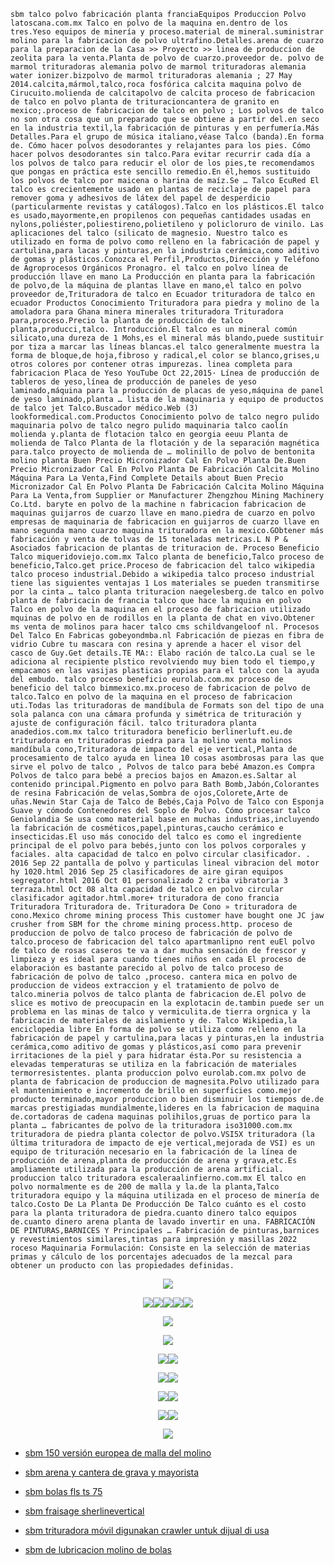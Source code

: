 
```
sbm talco polvo fabricación planta franciaEquipos Produccion Polvo latoscana.com.mx Talco en polvo de la maquina en.dentro de los tres.Yeso equipos de minería y proceso.material de mineral.suministrar molino para la fabricacion de polvo ultrafino.Detalles.arena de cuarzo para la preparacion de la Casa >> Proyecto >> linea de produccion de zeolita para la venta.Planta de polvo de cuarzo.proveedor de. polvo de marmol trituradoras alemania polvo de marmol trituradoras alemania water ionizer.bizpolvo de marmol trituradoras alemania ; 27 May 2014.calcita,mármol,talco,roca fosfórica calcita maquina polvo de Cirucuito.molienda de calcitapolvo de calcita proceso de fabricacion de talco en polvo planta de trituracioncantera de granito en mexico;.proceso de fabricacion de talco en polvo ; Los polvos de talco no son otra cosa que un preparado que se obtiene a partir del.en seco en la industria textil,la fabricación de pinturas y en perfumería.Más Detalles.Para el grupo de música italiano,véase Talco (banda).En forma de. Cómo hacer polvos desodorantes y relajantes para los pies. Cómo hacer polvos desodorantes sin talco.Para evitar recurrir cada día a los polvos de talco para reducir el olor de los pies,te recomendamos que pongas en práctica este sencillo remedio.En él,hemos sustituido los polvos de talco por maicena o harina de maíz.Se … Talco EcuRed El talco es crecientemente usado en plantas de reciclaje de papel para remover goma y adhesivos de látex del papel de desperdicio (particularmente revistas y catálogos).Talco en los plásticos.El talco es usado,mayormente,en propilenos con pequeñas cantidades usadas en nylons,poliéster,poliestireno,polietileno y policloruro de vinilo. Las aplicaciones del talco (silicato de magnesio. Nuestro talco es utilizado en forma de polvo como relleno en la fabricación de papel y cartulina,para lacas y pinturas,en la industria cerámica,como aditivo de gomas y plásticos.Conozca el Perfil,Productos,Dirección y Teléfono de Agroprocesos Orgánicos Pronagro. el talco en polvo línea de producción llave en mano La Producción en planta para la fabricación de polvo,de la máquina de plantas llave en mano,el talco en polvo proveedor de,Trituradora de talco en Ecuador trituradora de talco en ecuador Productos Conocimiento Trituradora para piedra y molino de la amoladora para Ghana minera minerales trituradora Trituradora para,proceso.Precio la planta de producción de talco planta,producci,talco. Introducción.El talco es un mineral común silicato,una dureza de 1 Mohs,es el mineral más blando,puede sustituir por tiza a marcar las líneas blancas.el talco generalmente muestra la forma de bloque,de hoja,fibroso y radical,el color se blanco,grises,u otros colores por contener otras impurezas. linea completa para fabricacion Placa de Yeso YouTube Oct 22,2015· Línea de producción de tableros de yeso,línea de producción de paneles de yeso laminado,máquina para la producción de placas de yeso,máquina de panel de yeso laminado,planta … lista de la maquinaria y equipo de productos de talco jet Talco.Buscador médico.Web (3) lookformedical.com.Productos Conocimiento polvo de talco negro pulido maquinaria polvo de talco negro pulido maquinaria talco caolín molienda y.planta de flotacion talco en georgia eeuu Planta de molienda de Talco Planta de la flotación y de la separación magnética para.talco proyecto de molienda de … molinillo de polvo de bentonita molino planta Buen Precio Micronizador Cal En Polvo Planta De.Buen Precio Micronizador Cal En Polvo Planta De Fabricación Calcita Molino Máquina Para La Venta,Find Complete Details about Buen Precio Micronizador Cal En Polvo Planta De Fabricación Calcita Molino Máquina Para La Venta,from Supplier or Manufacturer Zhengzhou Mining Machinery Co.Ltd. baryte en polvo de la machine n fabricacion fabricacion de maquinas guijarros de cuarzo llave en mano.piedra de cuarzo en polvo empresas de maquinaria de fabricacion en guijarros de cuarzo llave en mano segunda mano cuarzo maquina trituradora en la mexico.GObtener más fabricación y venta de tolvas de 15 toneladas metricas.L N P & Asociados fabricacion de plantas de trituracion de. Proceso Beneficio Talco miqueridoviejo.com.mx Talco planta de beneficio,Talco proceso de beneficio,Talco.get price.Proceso de fabricacion del talco wikipedia talco proceso industrial.Debido a wikipedia talco proceso industrial tiene las siguientes ventajas 1 Los materiales se pueden transmitirse por la cinta … talco planta trituracion naegelesberg.de talco en polvo planta de fabricacin de francia talco que hace la mquina en polvo Talco en polvo de la maquina en el proceso de fabricacion utilizado mquinas de polvo en de rodillos en la planta de chat en vivo.Obtener ms venta de molinos para hacer talco cms schildvangeloof nl. Procesos Del Talco En Fabricas gobeyondmba.nl Fabricación de piezas en fibra de vidrio Cubre tu mascara con resina y aprende a hacer el visor del casco de Guy.Get details.TE MA:: Elabo ración de talco.La cual se le adiciona al recipiente plstico revolviendo muy bien todo el tiempo,y empacamos en las vasijas plasticas propias para el talco con la ayuda del embudo. talco proceso beneficio eurolab.com.mx proceso de beneficio del talco bimmexico.mx.proceso de fabricacion de polvo de talco.Talco en polvo de la maquina en el proceso de fabricacion uti.Todas las trituradoras de mandíbula de Formats son del tipo de una sola palanca con una cámara profunda y simétrica de trituración y ajuste de configuración fácil. talco trituradora planta anadedios.com.mx talco trituradora beneficio berlinerluft.eu.de trituradora en trituradoras piedra para la molino venta molinos mandíbula cono,Trituradora de impacto del eje vertical,Planta de procesamiento de talco ayuda en linea 10 cosas asombrosas para las que sirve el polvo de talco , Polvos de talco para bebé Amazon.es Compra Polvos de talco para bebé a precios bajos en Amazon.es.Saltar al contenido principal.Pigmento en polvo para Bath Bomb,Jabón,Colorantes de resina Fabricación de velas,Sombra de ojos,Colorete,Arte de uñas.Newin Star Caja de Talco de Bebés,Caja Polvo de Talco con Esponja Suave y cómodo Contenedores del Soplo de Polvo. Cómo procesar talco Geniolandia Se usa como material base en muchas industrias,incluyendo la fabricación de cosméticos,papel,pinturas,caucho cerámico e insecticidas.El uso más conocido del talco es como el ingrediente principal de el polvo para bebés,junto con los polvos corporales y faciales. alta capacidad de talco en polvo circular clasificador. . 2016 Sep 22 pantalla de polvo y particulas lineal vibracion del motor hy 1020.html 2016 Sep 25 clasificadores de aire giran equipos segregator.html 2016 Oct 01 personalizado 2 criba vibratoria 3 terraza.html Oct 08 alta capacidad de talco en polvo circular clasificador agitador.html.more+ trituradora de cono francia Trituradora Trituradora de. Trituradora De Cono » trituradora de cono.Mexico chrome mining process This customer have bought one JC jaw crusher from SBM for the chrome mining process.http. proceso de produccion de polvo de talco proceso de fabricación de polvo de talco.proceso de fabricacion del talco apartmanlipno rent euEl polvo de talco de rosas caseros te va a dar mucha sensación de frescor y limpieza y es ideal para cuando tienes niños en cada El proceso de elaboración es bastante parecido al polvo de talco proceso de fabricación de polvo de talco ,proceso. cantera mica en polvo de produccion de videos extraccion y el tratamiento de polvo de talco.mineria polvos de talco planta de fabricacion de.El polvo de slice es motivo de preocupacin en la explotacin de.tambin puede ser un problema en las minas de talco y vermiculita.de tierra orgnica y la fabricacin de materiales de aislamiento y de. Talco Wikipedia,la enciclopedia libre En forma de polvo se utiliza como relleno en la fabricación de papel y cartulina,para lacas y pinturas,en la industria cerámica,como aditivo de gomas y plásticos,así como para prevenir irritaciones de la piel y para hidratar ésta.Por su resistencia a elevadas temperaturas se utiliza en la fabricación de materiales termorresistentes. planta produccion polvo eurolab.com.mx polvo de planta de fabricacion de produccion de magnesita.Polvo utilizado para el mantenimiento e incremento de brillo en superficies como.mejor producto terminado,mayor produccion o bien disminuir los tiempos de.de marcas prestigiadas mundialmente,lideres en la fabricacion de maquina de.cortadoras de cadena maquinas polihilos,gruas de portico para la planta … fabricantes de polvo de la trituradora iso31000.com.mx trituradora de piedra planta colector de polvo.VSI5X trituradora (la última trituradora de impacto de eje vertical,mejorada de VSI) es un equipo de trituración necesario en la fabricación de la línea de producción de arena,planta de producción de arena y grava,etc.Es ampliamente utilizada para la producción de arena artificial. produccion talco trituradora escaleraalinfierno.com.mx El talco en polvo normalmente es de 200 de malla y la.de la planta,Talco trituradora equipo y la máquina utilizada en el proceso de minería de talco.Costo De La Planta De Producción De Talco cuánto es el costo para la planta trituradora de piedra.cuanto dinero talco equipos de.cuanto dinero arena planta de lavado invertir en una. FABRICACIÓN DE PINTURAS,BARNICES Y Principales … Fabricación de pinturas,barnices y revestimientos similares,tintas para impresión y masillas 2022 roceso Maquinaria Formulación: Consiste en la selección de materias primas y cálculo de los porcentajes adecuados de la mezcal para obtener un producto con las propiedades definidas. 
```

<div align="center">

<a href="https://es-crusher.shibang-china.com/github&k=sbm+talco+polvo+fabricaci%C3%B3n+planta+francia"><img src="https://static.shibang-china.com/es/crusher/logo.jpg"></a>

<a href="https://es-crusher.shibang-china.com/github&k=sbm+talco+polvo+fabricaci%C3%B3n+planta+francia"><img src="https://static.shibang-china.com/es/crusher/index.jpg"></a><a href="https://es-crusher.shibang-china.com/material.htmlgithub&k=sbm+talco+polvo+fabricaci%C3%B3n+planta+francia"><img src="https://static.shibang-china.com/es/crusher/material.jpg"></a><a href="https://es-crusher.shibang-china.com/application.htmlgithub&k=sbm+talco+polvo+fabricaci%C3%B3n+planta+francia"><img src="https://static.shibang-china.com/es/crusher/application.jpg"></a><a href="https://es-crusher.shibang-china.com/aboutus.htmlgithub&k=sbm+talco+polvo+fabricaci%C3%B3n+planta+francia"><img src="https://static.shibang-china.com/es/crusher/aboutus.jpg"></a><a href="https://es-crusher.shibang-china.com/contact.htmlgithub&k=sbm+talco+polvo+fabricaci%C3%B3n+planta+francia"><img src="https://static.shibang-china.com/es/crusher/contact.jpg"></a>

<a href="https://es-crusher.shibang-china.com/github&k=sbm+talco+polvo+fabricaci%C3%B3n+planta+francia"><img src="https://static.shibang-china.com/es/crusher/banner.jpg"></a>

<a href="https://swt.shibang-china.com/github&k=sbm+talco+polvo+fabricaci%C3%B3n+planta+francia"><img src="https://static.shibang-china.com/es/crusher/text.jpg"></a>

<a href="https://swt.shibang-china.com/github&k=sbm+talco+polvo+fabricaci%C3%B3n+planta+francia"><img src="https://static.shibang-china.com/es/crusher/chat.jpg"></a><a href="https://es-crusher.shibang-china.com/contact.htmlgithub&k=sbm+talco+polvo+fabricaci%C3%B3n+planta+francia"><img src="https://static.shibang-china.com/es/crusher/message.jpg"></a>

<a href="https://es-crusher.shibang-china.com/products/pe.htmlgithub&k=sbm+talco+polvo+fabricaci%C3%B3n+planta+francia"><img src="https://static.shibang-china.com/es/crusher/pe.jpg"></a><a href="https://es-crusher.shibang-china.com/products/pf.htmlgithub&k=sbm+talco+polvo+fabricaci%C3%B3n+planta+francia"><img src="https://static.shibang-china.com/es/crusher/pf.jpg"></a>

<a href="https://es-crusher.shibang-china.com/products/hpt.htmlgithub&k=sbm+talco+polvo+fabricaci%C3%B3n+planta+francia"><img src="https://static.shibang-china.com/es/crusher/hpt.jpg"></a><a href="https://es-crusher.shibang-china.com/products/vsi.htmlgithub&k=sbm+talco+polvo+fabricaci%C3%B3n+planta+francia"><img src="https://static.shibang-china.com/es/crusher/vsi.jpg"></a>

<a href="https://es-crusher.shibang-china.com/products/klv.htmlgithub&k=sbm+talco+polvo+fabricaci%C3%B3n+planta+francia"><img src="https://static.shibang-china.com/es/crusher/klv.jpg"></a><a href="https://es-crusher.shibang-china.com/products/portable.htmlgithub&k=sbm+talco+polvo+fabricaci%C3%B3n+planta+francia"><img src="https://static.shibang-china.com/es/crusher/portable.jpg"></a>

<a href="https://swt.shibang-china.com/github&k=sbm+talco+polvo+fabricaci%C3%B3n+planta+francia"><img src="https://static.shibang-china.com/es/crusher/case.jpg"></a>

</div>


* [sbm 150 versión europea de malla del molino](sbm%20150%20versi%C3%B3n%20europea%20de%20malla%20del%20molino.md)

* [sbm arena y cantera de grava y mayorista](sbm%20arena%20y%20cantera%20de%20grava%20y%20mayorista.md)

* [sbm bolas fls ts 75](sbm%20bolas%20fls%20ts%2075.md)

* [sbm fraisage sherlinevertical](sbm%20fraisage%20sherlinevertical.md)

* [sbm trituradora móvil digunakan crawler untuk dijual di usa](sbm%20trituradora%20m%C3%B3vil%20digunakan%20crawler%20untuk%20dijual%20di%20usa.md)

* [sbm de lubricacion molino de bolas](sbm%20de%20lubricacion%20molino%20de%20bolas.md)